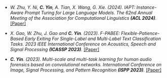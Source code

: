 
- *W. Zhu, Y. Ni, <strong><strong>C. Yin</strong></strong>, A. Tian, X. Wang, G. Xie. (2024). IAPT: Instance-Aware Prompt Turing for Large Language Models. The 62nd Annual Meeting of the Association for Computational Linguistics <strong><strong>(ACL 2024)</strong></strong>.*[[Paper]](https://arxiv.org/pdf/2405.18203)

- *X. Gao, W. Zhu, J. Gao and <strong><strong>C. Yin</strong></strong>. (2023). F-PABEE: Flexible-Patience-Based Early Exiting For Single-Label and Multi-Label Text Classification Tasks. 2023 IEEE International Conference on Acoustics, Speech and Signal Processing <strong><strong>(ICASSP 2023)</strong></strong>.* [[Paper]](https://ieeexplore.ieee.org/abstract/document/10095864)

- *<strong><strong>C. Yin</strong></strong>. (2023). Multi-scale and multi-task learning for human audio forensics based on convolutional networks. International Conference on Image, Signal Processing, and Pattern Recognition <strong><strong>(ISPP 2023)</strong></strong>.* [[Paper]](https://doi.org/10.1117/12.2681344)